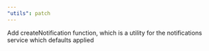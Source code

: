 ```yaml
---
"utils": patch
---
```


Add createNotification function, which is a utility for the notifications service which defaults applied
